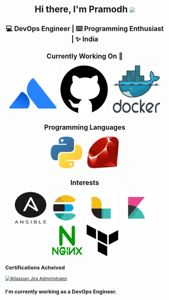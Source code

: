 <div align="center">
  <h1>Hi there, I'm Pramodh <img src="https://media.giphy.com/media/hvRJCLFzcasrR4ia7z/giphy.gif" width="25px"> </h1>
  <h2> 💻 DevOps Engineer | ⌨️ Programming Enthusiast | ✨ India </h2>
</div>


<div align="center">
  <h2> Currently Working On 🚀 </h2>
  <img src="logos/atlassian-1.svg"  width="150px" height="150px">&nbsp;&nbsp;
  <img src="logos/github-1.svg"     width="150px" height="150px">&nbsp;&nbsp;&nbsp;
  <img src="logos/docker.svg"       width="150px" height="150px">
</div>

<div align="center">
  <h2> Programming Languages </h2>
  <img src="logos/python-5.svg" height="100px">&nbsp;&nbsp;&nbsp;
  <img src="logos/ruby.svg"     height="100px">
</div>

<div align="center">
  <h2> Interests </h2>
  <img src="logos/ansible.svg"                width="100px" height="100px">&nbsp;&nbsp;
  <img src="logos/elastic-elasticsearch.svg"  width="100px" height="100px">&nbsp;&nbsp;
  <img src="logos/elastic-logstash.svg"       width="100px" height="100px">&nbsp;&nbsp;
  <img src="logos/elastic-kibana.svg"         width="100px" height="100px">&nbsp;&nbsp;
  <img src="logos/nginx-1.svg"                width="100px" height="100px">&nbsp;&nbsp;
  <img src="logos/terraform-enterprise.svg"   width="100px" height="100px">
</div>


### Certifications Acheived

<div align="left">
  <a href="https://www.certmetrics.com/atlassian/public/badge.aspx?i=1&t=c&d=2019-12-07&ci=AT00141597">
    <img src="https://user-images.githubusercontent.com/54981492/90975044-5edd6980-e54e-11ea-801c-d361d454f454.png" alt="Atlassian Jira Administrator" width="100px" height="100px">
  </a>
</div>

<div>
  <h3> I'm currently working as a DevOps Engineer. </h3>
</div>


<!--
**PramodhMDT/pramodhmdt** is a ✨ _special_ ✨ repository because its `README.md` (this file) appears on your GitHub profile.

Here are some ideas to get you started:

- 🔭 I’m currently working on ...
- 🌱 I’m currently learning ...
- 👯 I’m looking to collaborate on ...
- 🤔 I’m looking for help with ...
- 💬 Ask me about ...
- 📫 How to reach me: ...
- 😄 Pronouns: ...
- ⚡ Fun fact: ...
-->
